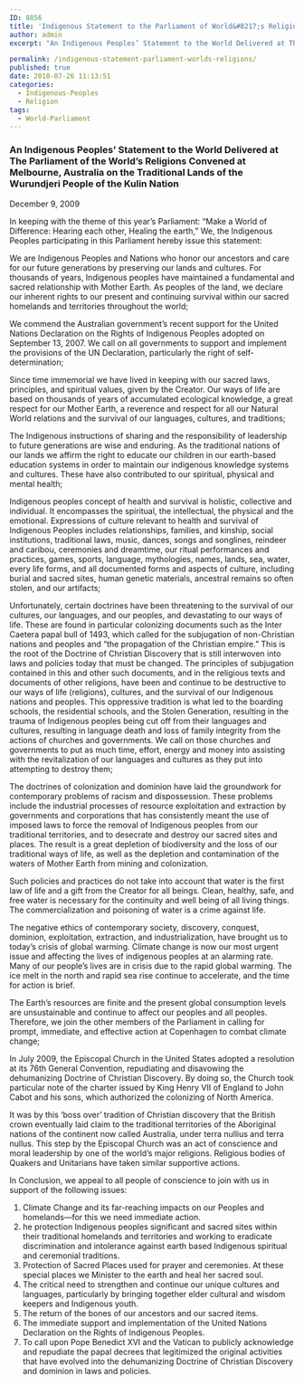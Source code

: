 ```yaml
---
ID: 8856
title: 'Indigenous Statement to the Parliament of World&#8217;s Religions'
author: admin
excerpt: "An Indigenous Peoples’ Statement to the World Delivered at The Parliament of the World’s Religions Convened at Melbourne, Australia on the Traditional Lands of the Wurundjeri People of the Kulin Nation"

permalink: /indigenous-statement-parliament-worlds-religions/
published: true
date: 2018-07-26 11:13:51
categories:
  - Indigenous-Peoples
  - Religion
tags:
  - World-Parliament
---
```

### An Indigenous Peoples’ Statement to the World Delivered at The Parliament of the World’s Religions Convened at Melbourne, Australia on the Traditional Lands of the Wurundjeri People of the Kulin Nation

December 9, 2009

In keeping with the theme of this year’s Parliament: “Make a World of Difference: Hearing each other, Healing the earth,” We, the Indigenous Peoples participating in this Parliament hereby issue this statement:

We are Indigenous Peoples and Nations who honor our ancestors and care for our future generations by preserving our lands and cultures. For thousands of years, Indigenous peoples have maintained a fundamental and sacred relationship with Mother Earth. As peoples of the land, we declare our inherent rights to our present and continuing survival within our sacred homelands and territories throughout the world;

We commend the Australian government’s recent support for the United Nations Declaration on the Rights of Indigenous Peoples adopted on September 13, 2007. We call on all governments to support and implement the provisions of the UN Declaration, particularly the right of self-determination;

Since time immemorial we have lived in keeping with our sacred laws, principles, and spiritual values, given by the Creator. Our ways of life are based on thousands of years of accumulated ecological knowledge, a great respect for our Mother Earth, a reverence and respect for all our Natural World relations and the survival of our languages, cultures, and traditions;

The Indigenous instructions of sharing and the responsibility of leadership to future generations are wise and enduring. As the traditional nations of our lands we affirm the right to educate our children in our earth-based education systems in order to maintain our indigenous knowledge systems and cultures. These have also contributed to our spiritual, physical and mental health;

Indigenous peoples concept of health and survival is holistic, collective and individual. It encompasses the spiritual, the intellectual, the physical and the emotional. Expressions of culture relevant to health and survival of Indigenous Peoples includes relationships, families, and kinship, social institutions, traditional laws, music, dances, songs and songlines, reindeer and caribou, ceremonies and dreamtime, our ritual performances and practices, games, sports, language, mythologies, names, lands, sea, water, every life forms, and all documented forms and aspects of culture, including burial and sacred sites, human genetic materials, ancestral remains so often stolen, and our artifacts;

Unfortunately, certain doctrines have been threatening to the survival of our cultures, our languages, and our peoples, and devastating to our ways of life. These are found in particular colonizing documents such as the Inter Caetera papal bull of 1493, which called for the subjugation of non-Christian nations and peoples and “the propagation of the Christian empire.” This is the root of the Doctrine of Christian Discovery that is still interwoven into laws and policies today that must be changed. The principles of subjugation contained in this and other such documents, and in the religious texts and documents of other religions, have been and continue to be destructive to our ways of life (religions), cultures, and the survival of our Indigenous nations and peoples. This oppressive tradition is what led to the boarding schools, the residential schools, and the Stolen Generation, resulting in the trauma of Indigenous peoples being cut off from their languages and cultures, resulting in language death and loss of family integrity from the actions of churches and governments. We call on those churches and governments to put as much time, effort, energy and money into assisting with the revitalization of our languages and cultures as they put into attempting to destroy them;

The doctrines of colonization and dominion have laid the groundwork for contemporary problems of racism and dispossession. These problems include the industrial processes of resource exploitation and extraction by governments and corporations that has consistently meant the use of imposed laws to force the removal of Indigenous peoples from our traditional territories, and to desecrate and destroy our sacred sites and places. The result is a great depletion of biodiversity and the loss of our traditional ways of life, as well as the depletion and contamination of the waters of Mother Earth from mining and colonization.

Such policies and practices do not take into account that water is the first law of life and a gift from the Creator for all beings. Clean, healthy, safe, and free water is necessary for the continuity and well being of all living things. The commercialization and poisoning of water is a crime against life.

The negative ethics of contemporary society, discovery, conquest, dominion, exploitation, extraction, and industrialization, have brought us to today’s crisis of global warming. Climate change is now our most urgent issue and affecting the lives of indigenous peoples at an alarming rate. Many of our people’s lives are in crisis due to the rapid global warming. The ice melt in the north and rapid sea rise continue to accelerate, and the time for action is brief.

The Earth’s resources are finite and the present global consumption levels are unsustainable and continue to affect our peoples and all peoples. Therefore, we join the other members of the Parliament in calling for prompt, immediate, and effective action at Copenhagen to combat climate change;

In July 2009, the Episcopal Church in the United States adopted a resolution at its 76th General Convention, repudiating and disavowing the dehumanizing Doctrine of Christian Discovery. By doing so, the Church took particular note of the charter issued by King Henry VII of England to John Cabot and his sons, which authorized the colonizing of North America.

It was by this ‘boss over’ tradition of Christian discovery that the British crown eventually laid claim to the traditional territories of the Aboriginal nations of the continent now called Australia, under terra nullius and terra nullus. This step by the Episcopal Church was an act of conscience and moral leadership by one of the world’s major religions. Religious bodies of Quakers and Unitarians have taken similar supportive actions.

In Conclusion, we appeal to all people of conscience to join with us in support of the following issues:

1.  Climate Change and its far-reaching impacts on our Peoples and homelands—for this we need immediate action.
2.  he protection Indigenous peoples significant and sacred sites within their traditional homelands and territories and working to eradicate discrimination and intolerance against earth based Indigenous spiritual and ceremonial traditions.
3.  Protection of Sacred Places used for prayer and ceremonies. At these special places we Minister to the earth and heal her sacred soul.
4.  The critical need to strengthen and continue our unique cultures and languages, particularly by bringing together elder cultural and wisdom keepers and Indigenous youth.
5.  The return of the bones of our ancestors and our sacred items.
6.  The immediate support and implementation of the United Nations Declaration on the Rights of Indigenous Peoples.
7.  To call upon Pope Benedict XVI and the Vatican to publicly acknowledge and repudiate the papal decrees that legitimized the original activities that have evolved into the dehumanizing Doctrine of Christian Discovery and dominion in laws and policies.
